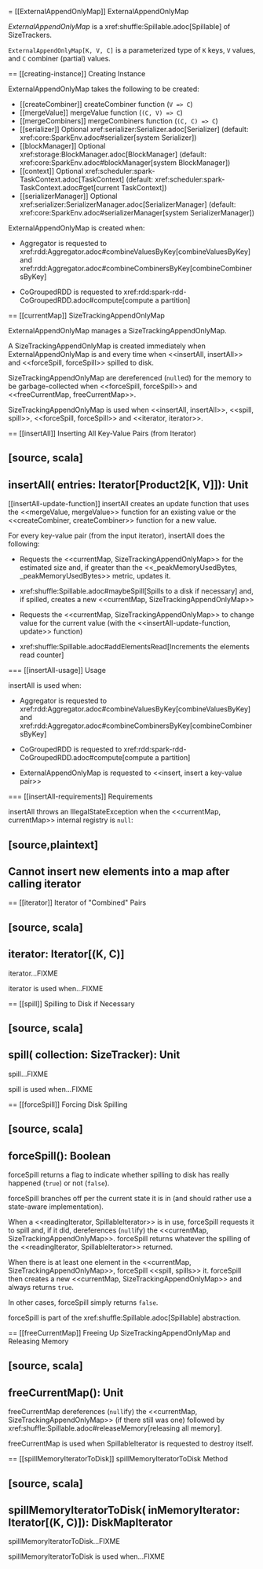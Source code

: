 = [[ExternalAppendOnlyMap]] ExternalAppendOnlyMap

*ExternalAppendOnlyMap* is a xref:shuffle:Spillable.adoc[Spillable] of SizeTrackers.

`ExternalAppendOnlyMap[K, V, C]` is a parameterized type of `K` keys, `V` values, and `C` combiner (partial) values.

== [[creating-instance]] Creating Instance

ExternalAppendOnlyMap takes the following to be created:

* [[createCombiner]] createCombiner function (`V => C`)
* [[mergeValue]] mergeValue function (`(C, V) => C`)
* [[mergeCombiners]] mergeCombiners function (`(C, C) => C`)
* [[serializer]] Optional xref:serializer:Serializer.adoc[Serializer] (default: xref:core:SparkEnv.adoc#serializer[system Serializer])
* [[blockManager]] Optional xref:storage:BlockManager.adoc[BlockManager] (default: xref:core:SparkEnv.adoc#blockManager[system BlockManager])
* [[context]] Optional xref:scheduler:spark-TaskContext.adoc[TaskContext] (default: xref:scheduler:spark-TaskContext.adoc#get[current TaskContext])
* [[serializerManager]] Optional xref:serializer:SerializerManager.adoc[SerializerManager] (default: xref:core:SparkEnv.adoc#serializerManager[system SerializerManager])

ExternalAppendOnlyMap is created when:

* Aggregator is requested to xref:rdd:Aggregator.adoc#combineValuesByKey[combineValuesByKey] and xref:rdd:Aggregator.adoc#combineCombinersByKey[combineCombinersByKey]

* CoGroupedRDD is requested to xref:rdd:spark-rdd-CoGroupedRDD.adoc#compute[compute a partition]

== [[currentMap]] SizeTrackingAppendOnlyMap

ExternalAppendOnlyMap manages a SizeTrackingAppendOnlyMap.

A SizeTrackingAppendOnlyMap is created immediately when ExternalAppendOnlyMap is and every time when <<insertAll, insertAll>> and <<forceSpill, forceSpill>> spilled to disk.

SizeTrackingAppendOnlyMap are dereferenced (``null``ed) for the memory to be garbage-collected when <<forceSpill, forceSpill>> and <<freeCurrentMap, freeCurrentMap>>.

SizeTrackingAppendOnlyMap is used when <<insertAll, insertAll>>, <<spill, spill>>, <<forceSpill, forceSpill>> and <<iterator, iterator>>.

== [[insertAll]] Inserting All Key-Value Pairs (from Iterator)

[source, scala]
----
insertAll(
  entries: Iterator[Product2[K, V]]): Unit
----

[[insertAll-update-function]]
insertAll creates an update function that uses the <<mergeValue, mergeValue>> function for an existing value or the <<createCombiner, createCombiner>> function for a new value.

For every key-value pair (from the input iterator), insertAll does the following:

* Requests the <<currentMap, SizeTrackingAppendOnlyMap>> for the estimated size and, if greater than the <<_peakMemoryUsedBytes, _peakMemoryUsedBytes>> metric, updates it.

* xref:shuffle:Spillable.adoc#maybeSpill[Spills to a disk if necessary] and, if spilled, creates a new <<currentMap, SizeTrackingAppendOnlyMap>>

* Requests the <<currentMap, SizeTrackingAppendOnlyMap>> to change value for the current value (with the <<insertAll-update-function, update>> function)

* xref:shuffle:Spillable.adoc#addElementsRead[Increments the elements read counter]

=== [[insertAll-usage]] Usage

insertAll is used when:

* Aggregator is requested to xref:rdd:Aggregator.adoc#combineValuesByKey[combineValuesByKey] and xref:rdd:Aggregator.adoc#combineCombinersByKey[combineCombinersByKey]

* CoGroupedRDD is requested to xref:rdd:spark-rdd-CoGroupedRDD.adoc#compute[compute a partition]

* ExternalAppendOnlyMap is requested to <<insert, insert a key-value pair>>

=== [[insertAll-requirements]] Requirements

insertAll throws an IllegalStateException when the <<currentMap, currentMap>> internal registry is `null`:

[source,plaintext]
----
Cannot insert new elements into a map after calling iterator
----

== [[iterator]] Iterator of "Combined" Pairs

[source, scala]
----
iterator: Iterator[(K, C)]
----

iterator...FIXME

iterator is used when...FIXME

== [[spill]] Spilling to Disk if Necessary

[source, scala]
----
spill(
  collection: SizeTracker): Unit
----

spill...FIXME

spill is used when...FIXME

== [[forceSpill]] Forcing Disk Spilling

[source, scala]
----
forceSpill(): Boolean
----

forceSpill returns a flag to indicate whether spilling to disk has really happened (`true`) or not (`false`).

forceSpill branches off per the current state it is in (and should rather use a state-aware implementation).

When a <<readingIterator, SpillableIterator>> is in use, forceSpill requests it to spill and, if it did, dereferences (``null``ify) the <<currentMap, SizeTrackingAppendOnlyMap>>. forceSpill returns whatever the spilling of the <<readingIterator, SpillableIterator>> returned.

When there is at least one element in the <<currentMap, SizeTrackingAppendOnlyMap>>, forceSpill <<spill, spills>> it. forceSpill then creates a new <<currentMap, SizeTrackingAppendOnlyMap>> and always returns `true`.

In other cases, forceSpill simply returns `false`.

forceSpill is part of the xref:shuffle:Spillable.adoc[Spillable] abstraction.

== [[freeCurrentMap]] Freeing Up SizeTrackingAppendOnlyMap and Releasing Memory

[source, scala]
----
freeCurrentMap(): Unit
----

freeCurrentMap dereferences (``null``ify) the <<currentMap, SizeTrackingAppendOnlyMap>> (if there still was one) followed by xref:shuffle:Spillable.adoc#releaseMemory[releasing all memory].

freeCurrentMap is used when SpillableIterator is requested to destroy itself.

== [[spillMemoryIteratorToDisk]] spillMemoryIteratorToDisk Method

[source, scala]
----
spillMemoryIteratorToDisk(
  inMemoryIterator: Iterator[(K, C)]): DiskMapIterator
----

spillMemoryIteratorToDisk...FIXME

spillMemoryIteratorToDisk is used when...FIXME
